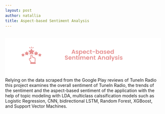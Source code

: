 ```yaml
---
layout: post
author: natallia
title: Aspect-based Sentiment Analysis
---
```

<br>
<img src ="images/sentimentan.png"><br>  
Relying on the data scraped from the Google Play reviews of TuneIn Radio this project examines the overall sentiment of TuneIn Radio, the trends of the sentiment and the aspect-based sentiment of the application with the help of topic modeling with LDA, multiclass calssification models such as Logistic Regression, CNN, bidirectional LSTM, Random Forest, XGBoost, and Support Vector Machines.
<br>
